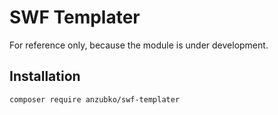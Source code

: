 # SWF Templater

For reference only, because the module is under development.

## Installation

```sh
composer require anzubko/swf-templater
```
